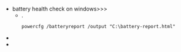 - battery health check on windows>>>
    - .
        ```
        powercfg /batteryreport /output "C:\battery-report.html"
        ```
- 
- 
